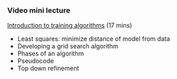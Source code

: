 ### Video mini lecture

[Introduction to training algorithms](https://www.dropbox.com/s/ukyqeaiuwxux8h5/02_vid3_training_algo.mp4?dl=0) (17 mins)

* Least squares: minimize distance of model from data
* Developing a grid search algorithm
* Phases of an algorithm
* Pseudocode
* Top down refinement

